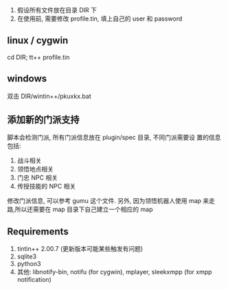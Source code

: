 1. 假设所有文件放在目录 DIR 下
2. 在使用前, 需要修改 profile.tin, 填上自己的 user 和 password

linux / cygwin
----------
cd DIR; 
tt++ profile.tin

windows
----------
双击 DIR/wintin++/pkuxkx.bat

添加新的门派支持
----------
脚本会检测门派, 所有门派信息放在 plugin/spec 目录, 不同门派需要设
置的信息包括:

1. 战斗相关
2. 领悟地点相关
3. 门忠 NPC 相关
4. 传授技能的 NPC 相关

修改门派信息, 可以参考 gumu 这个文件. 另外, 因为领悟机器人使用 map 来走
路,所以还需要在 map 目录下自己建立一个相应的 map

Requirements
----------
1. tintin++ 2.00.7 (更新版本可能某些触发有问题)
2. sqlite3
3. python3
4. 其他: libnotify-bin, notifu (for cygwin), mplayer, sleekxmpp (for xmpp notification)
 
